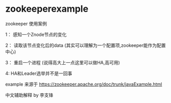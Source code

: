 # zookeeperexample

zookeeper 使用案例

1： 感知一个Znode节点的变化

2： 读取该节点变化后的data  (其实可以理解为一个配置项,zookeeper能作为配置中心)

3： 重启一个进程 (说得高大上一点这里可以做HA,高可用)

4: HA和Leader选举并不是一回事

example 来源于   https://zookeeper.apache.org/doc/trunk/javaExample.html

中文辅助解释 by 李支锋
